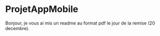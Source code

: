 # ProjetAppMobile

Bonjour, je vous ai mis un readme au format pdf le jour de la remise (20 decembre).
